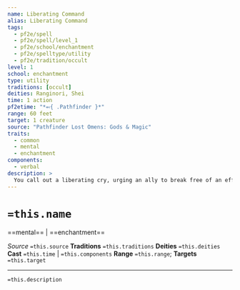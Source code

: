 ```yaml
---
name: Liberating Command
alias: Liberating Command
tags:
  - pf2e/spell
  - pf2e/spell/level_1
  - pf2e/school/enchantment
  - pf2e/spelltype/utility
  - pf2e/tradition/occult
level: 1
school: enchantment
type: utility
traditions: [occult]
deities: Ranginori, Shei
time: 1 action
pf2etime: "*⬻{ .Pathfinder }*"
range: 60 feet
target: 1 creature
source: "Pathfinder Lost Omens: Gods & Magic"
traits:
  - common
  - mental
  - enchantment
components:
  - verbal
description: >
  You call out a liberating cry, urging an ally to break free of an effect that holds them in place. If the target is [[Grabbed]], [[Immobilized]], or [[Restrained]], it can immediately use a reaction to attempt to Escape.
---
```

# `=this.name`
==mental== | ==enchantment==

*Source* `=this.source`
**Traditions** `=this.traditions`
**Deities** `=this.deities`
**Cast** `=this.time` | `=this.components`
**Range** `=this.range`; **Targets** `=this.target`

***
`=this.description`
